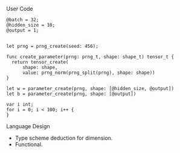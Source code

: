 User Code

```
@batch = 32;
@hidden_size = 10;
@output = 1;


let prng = prng_create(seed: 456);

func create_parameter(prng: prng_t, shape: shape_t) tensor_t {
  return tensor_create(
      shape: shape,
      value: prng_norm(prng_split(prng), shape: shape))
}

let w = parameter_create(prng, shape: [@hidden_size, @output])
let b = parameter_create(prng, shape: [@output])

var i int;
for i = 0; i < 100; i++ {
}

```

Language Design
- Type scheme deduction for dimension.
- Functional.
